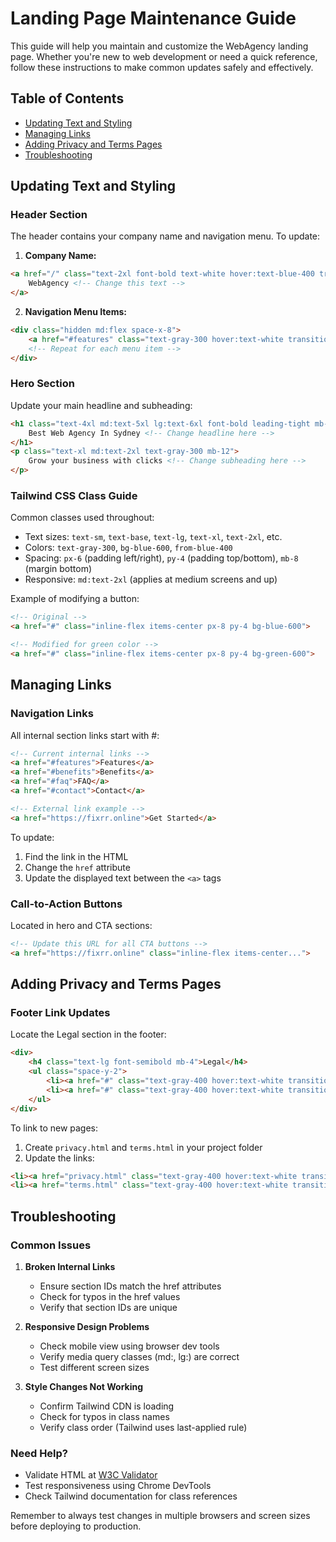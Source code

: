 # Landing Page Maintenance Guide

This guide will help you maintain and customize the WebAgency landing page. Whether you're new to web development or need a quick reference, follow these instructions to make common updates safely and effectively.

## Table of Contents
- [Updating Text and Styling](#updating-text-and-styling)
- [Managing Links](#managing-links)
- [Adding Privacy and Terms Pages](#adding-privacy-and-terms-pages)
- [Troubleshooting](#troubleshooting)

## Updating Text and Styling

### Header Section
The header contains your company name and navigation menu. To update:

1. **Company Name:**
```html
<a href="/" class="text-2xl font-bold text-white hover:text-blue-400 transition-colors duration-300">
    WebAgency <!-- Change this text -->
</a>
```

2. **Navigation Menu Items:**
```html
<div class="hidden md:flex space-x-8">
    <a href="#features" class="text-gray-300 hover:text-white transition-colors duration-300">Features</a>
    <!-- Repeat for each menu item -->
</div>
```

### Hero Section
Update your main headline and subheading:

```html
<h1 class="text-4xl md:text-5xl lg:text-6xl font-bold leading-tight mb-8 bg-gradient-to-r from-blue-400 to-purple-400 bg-clip-text text-transparent">
    Best Web Agency In Sydney <!-- Change headline here -->
</h1>
<p class="text-xl md:text-2xl text-gray-300 mb-12">
    Grow your business with clicks <!-- Change subheading here -->
</p>
```

### Tailwind CSS Class Guide
Common classes used throughout:
- Text sizes: `text-sm`, `text-base`, `text-lg`, `text-xl`, `text-2xl`, etc.
- Colors: `text-gray-300`, `bg-blue-600`, `from-blue-400`
- Spacing: `px-6` (padding left/right), `py-4` (padding top/bottom), `mb-8` (margin bottom)
- Responsive: `md:text-2xl` (applies at medium screens and up)

Example of modifying a button:
```html
<!-- Original -->
<a href="#" class="inline-flex items-center px-8 py-4 bg-blue-600">

<!-- Modified for green color -->
<a href="#" class="inline-flex items-center px-8 py-4 bg-green-600">
```

## Managing Links

### Navigation Links
All internal section links start with #:
```html
<!-- Current internal links -->
<a href="#features">Features</a>
<a href="#benefits">Benefits</a>
<a href="#faq">FAQ</a>
<a href="#contact">Contact</a>

<!-- External link example -->
<a href="https://fixrr.online">Get Started</a>
```

To update:
1. Find the link in the HTML
2. Change the `href` attribute
3. Update the displayed text between the `<a>` tags

### Call-to-Action Buttons
Located in hero and CTA sections:
```html
<!-- Update this URL for all CTA buttons -->
<a href="https://fixrr.online" class="inline-flex items-center...">
```

## Adding Privacy and Terms Pages

### Footer Link Updates
Locate the Legal section in the footer:
```html
<div>
    <h4 class="text-lg font-semibold mb-4">Legal</h4>
    <ul class="space-y-2">
        <li><a href="#" class="text-gray-400 hover:text-white transition-colors duration-300">Privacy Policy</a></li>
        <li><a href="#" class="text-gray-400 hover:text-white transition-colors duration-300">Terms of Service</a></li>
    </ul>
</div>
```

To link to new pages:
1. Create `privacy.html` and `terms.html` in your project folder
2. Update the links:
```html
<li><a href="privacy.html" class="text-gray-400 hover:text-white transition-colors duration-300">Privacy Policy</a></li>
<li><a href="terms.html" class="text-gray-400 hover:text-white transition-colors duration-300">Terms of Service</a></li>
```

## Troubleshooting

### Common Issues

1. **Broken Internal Links**
   - Ensure section IDs match the href attributes
   - Check for typos in the href values
   - Verify that section IDs are unique

2. **Responsive Design Problems**
   - Check mobile view using browser dev tools
   - Verify media query classes (md:, lg:) are correct
   - Test different screen sizes

3. **Style Changes Not Working**
   - Confirm Tailwind CDN is loading
   - Check for typos in class names
   - Verify class order (Tailwind uses last-applied rule)

### Need Help?
- Validate HTML at [W3C Validator](https://validator.w3.org/)
- Test responsiveness using Chrome DevTools
- Check Tailwind documentation for class references

Remember to always test changes in multiple browsers and screen sizes before deploying to production.